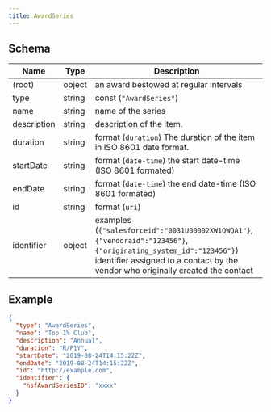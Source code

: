 ```yaml
---
title: AwardSeries
---
```

## Schema

| Name | Type | Description |
|---|---|---|
| (root) | object | an award bestowed at regular intervals |
| type | string | const (`"AwardSeries"`)  |
| name | string | name of the series |
| description | string | description of the item. |
| duration | string | format (`duration`) The duration of the item in ISO 8601 date format. |
| startDate | string | format (`date-time`) the start date-time (ISO 8601 formated) |
| endDate | string | format (`date-time`) the end date-time (ISO 8601 formated) |
| id | string | format (`uri`)  |
| identifier | object | examples (`{"salesforceid":"0031U00002XW1QWQA1"}`, `{"vendoraid":"123456"}`, `{"originating_system_id":"123456"}`) identifier assigned to a contact by the vendor who originally created the contact |

## Example



```json
{
  "type": "AwardSeries",
  "name": "Top 1% Club",
  "description": "Annual",
  "duration": "R/P1Y",
  "startDate": "2019-08-24T14:15:22Z",
  "endDate": "2019-08-24T14:15:22Z",
  "id": "http://example.com",
  "identifier": {
    "hsfAwardSeriesID": "xxxx"
  }
}
```

